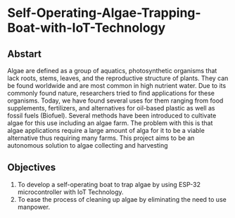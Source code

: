 # Self-Operating-Algae-Trapping-Boat-with-IoT-Technology

## Abstart
Algae are defined as a group of aquatics, photosynthetic organisms that lack roots, stems, leaves, and the reproductive structure of plants. They can be found worldwide 
and are most common in high nutrient water. Due to its commonly found nature, researchers tried to find applications for these organisms. Today, we have found several 
uses for them ranging from food supplements, fertilizers, and alternatives for oil-based plastic as well as fossil fuels (Biofuel). Several methods have been introduced 
to cultivate algae for this use including an algae farm. The problem with this is that algae applications require a large amount of alga for it to be a viable 
alternative thus requiring many farms. This project aims to be an autonomous solution to algae collecting and harvesting

## Objectives
1. To develop a self-operating boat to trap algae by using ESP-32 microcontroller with IoT Technology.
2. To ease the process of cleaning up algae by eliminating the need to use manpower.
